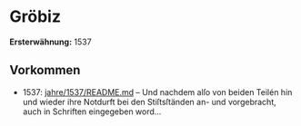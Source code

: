 # Gröbiz

**Ersterwähnung:** 1537

## Vorkommen
- 1537: [jahre/1537/README.md](../jahre/1537/README.md) – Und nachdem alſo von beiden Teilén hin und wieder
ihre Notdurft bei den Stiſtsſtänden an- und vorgebracht,
auch in Schriften eingegeben word...
